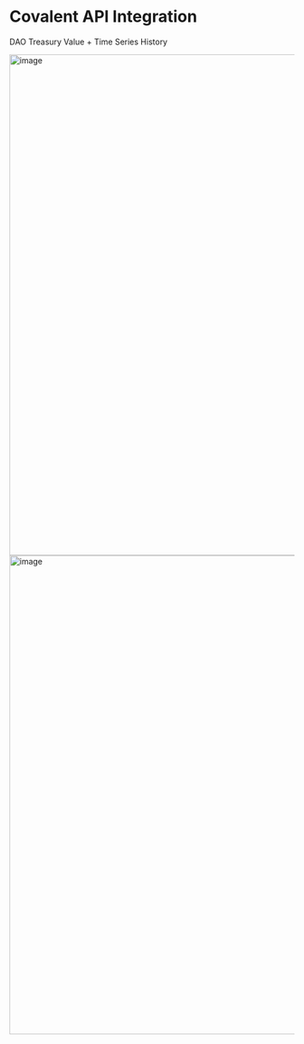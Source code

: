 # Covalent API Integration

DAO Treasury Value + Time Series History 

<img width="886" alt="image" src="https://user-images.githubusercontent.com/7644450/154853991-e0454227-2f22-47e3-9155-aeed960d5748.png">

<img width="847" alt="image" src="https://user-images.githubusercontent.com/7644450/154854027-d933c0a7-ab80-44f3-97eb-b94b5903a63b.png">
